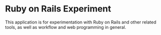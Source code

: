 # Ruby on Rails Experiment

This application is for experimentation with Ruby on Rails and other related tools, as well as workflow and web programming in general.
